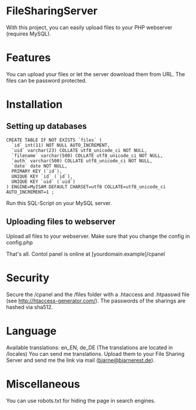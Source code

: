 # FileSharingServer

With this project, you can easily upload files to your PHP webserver (requires MySQL).

Features
=============

You can upload your files or let the server download them from URL.
The files can be password protected.



Installation
=============

Setting up databases
-------------

	
	CREATE TABLE IF NOT EXISTS `files` (
	  `id` int(11) NOT NULL AUTO_INCREMENT,
	  `uid` varchar(23) COLLATE utf8_unicode_ci NOT NULL,
	  `filename` varchar(500) COLLATE utf8_unicode_ci NOT NULL,
	  `auth` varchar(500) COLLATE utf8_unicode_ci NOT NULL,
	  `date` date NOT NULL,
	  PRIMARY KEY (`id`),
	  UNIQUE KEY `id` (`id`),
	  UNIQUE KEY `uid` (`uid`)
	) ENGINE=MyISAM DEFAULT CHARSET=utf8 COLLATE=utf8_unicode_ci AUTO_INCREMENT=1 ;

Run this SQL-Script on your MySQL server.

Uploading files to webserver
-------------

Upload all files to your webserver. Make sure that you change the config in config.php

That's all.
Contol panel is online at [yourdomain.example]/cpanel

Security
=============

Secure the /cpanel and the /files folder with a .htaccess and .htpasswd file (see http://htaccess-generator.com/).
The passwords of the sharings are hashed via sha512.

Language
=============

Available translations: en_EN, de_DE
(The translations are located in /locales)
You can send me translations. Upload them to your File Sharing Server and send me the link via mail (bjarne@bjarnerest.de).

Miscellaneous
=============

You can use robots.txt for hiding the page in search engines.